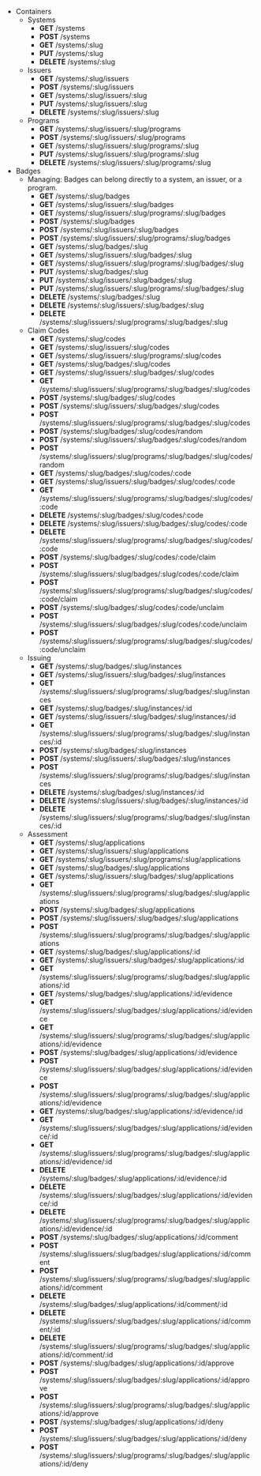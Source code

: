 * Containers
  * Systems
    * **GET** /systems
    * **POST** /systems
    * **GET** /systems/:slug
    * **PUT** /systems/:slug
    * **DELETE** /systems/:slug
  * Issuers
    * **GET** /systems/:slug/issuers
    * **POST** /systems/:slug/issuers
    * **GET** /systems/:slug/issuers/:slug
    * **PUT** /systems/:slug/issuers/:slug
    * **DELETE** /systems/:slug/issuers/:slug
  * Programs
    * **GET** /systems/:slug/issuers/:slug/programs
    * **POST** /systems/:slug/issuers/:slug/programs
    * **GET** /systems/:slug/issuers/:slug/programs/:slug
    * **PUT** /systems/:slug/issuers/:slug/programs/:slug
    * **DELETE** /systems/:slug/issuers/:slug/programs/:slug
* Badges
  * Managing: Badges can belong directly to a system, an issuer, or a program.
    * **GET** /systems/:slug/badges
    * **GET** /systems/:slug/issuers/:slug/badges
    * **GET** /systems/:slug/issuers/:slug/programs/:slug/badges
    * **POST** /systems/:slug/badges
    * **POST** /systems/:slug/issuers/:slug/badges
    * **POST** /systems/:slug/issuers/:slug/programs/:slug/badges
    * **GET** /systems/:slug/badges/:slug
    * **GET** /systems/:slug/issuers/:slug/badges/:slug
    * **GET** /systems/:slug/issuers/:slug/programs/:slug/badges/:slug
    * **PUT** /systems/:slug/badges/:slug
    * **PUT** /systems/:slug/issuers/:slug/badges/:slug
    * **PUT** /systems/:slug/issuers/:slug/programs/:slug/badges/:slug
    * **DELETE** /systems/:slug/badges/:slug
    * **DELETE** /systems/:slug/issuers/:slug/badges/:slug
    * **DELETE** /systems/:slug/issuers/:slug/programs/:slug/badges/:slug
  * Claim Codes
    * **GET** /systems/:slug/codes
    * **GET** /systems/:slug/issuers/:slug/codes
    * **GET** /systems/:slug/issuers/:slug/programs/:slug/codes
    * **GET** /systems/:slug/badges/:slug/codes
    * **GET** /systems/:slug/issuers/:slug/badges/:slug/codes
    * **GET** /systems/:slug/issuers/:slug/programs/:slug/badges/:slug/codes
    * **POST** /systems/:slug/badges/:slug/codes
    * **POST** /systems/:slug/issuers/:slug/badges/:slug/codes
    * **POST** /systems/:slug/issuers/:slug/programs/:slug/badges/:slug/codes
    * **POST** /systems/:slug/badges/:slug/codes/random
    * **POST** /systems/:slug/issuers/:slug/badges/:slug/codes/random
    * **POST** /systems/:slug/issuers/:slug/programs/:slug/badges/:slug/codes/random
    * **GET** /systems/:slug/badges/:slug/codes/:code
    * **GET** /systems/:slug/issuers/:slug/badges/:slug/codes/:code
    * **GET** /systems/:slug/issuers/:slug/programs/:slug/badges/:slug/codes/:code
    * **DELETE** /systems/:slug/badges/:slug/codes/:code
    * **DELETE** /systems/:slug/issuers/:slug/badges/:slug/codes/:code
    * **DELETE** /systems/:slug/issuers/:slug/programs/:slug/badges/:slug/codes/:code
    * **POST** /systems/:slug/badges/:slug/codes/:code/claim
    * **POST** /systems/:slug/issuers/:slug/badges/:slug/codes/:code/claim
    * **POST** /systems/:slug/issuers/:slug/programs/:slug/badges/:slug/codes/:code/claim
    * **POST** /systems/:slug/badges/:slug/codes/:code/unclaim
    * **POST** /systems/:slug/issuers/:slug/badges/:slug/codes/:code/unclaim
    * **POST** /systems/:slug/issuers/:slug/programs/:slug/badges/:slug/codes/:code/unclaim
  * Issuing
    * **GET** /systems/:slug/badges/:slug/instances
    * **GET** /systems/:slug/issuers/:slug/badges/:slug/instances
    * **GET** /systems/:slug/issuers/:slug/programs/:slug/badges/:slug/instances
    * **GET** /systems/:slug/badges/:slug/instances/:id
    * **GET** /systems/:slug/issuers/:slug/badges/:slug/instances/:id
    * **GET** /systems/:slug/issuers/:slug/programs/:slug/badges/:slug/instances/:id
    * **POST** /systems/:slug/badges/:slug/instances
    * **POST** /systems/:slug/issuers/:slug/badges/:slug/instances
    * **POST** /systems/:slug/issuers/:slug/programs/:slug/badges/:slug/instances
    * **DELETE** /systems/:slug/badges/:slug/instances/:id
    * **DELETE** /systems/:slug/issuers/:slug/badges/:slug/instances/:id
    * **DELETE** /systems/:slug/issuers/:slug/programs/:slug/badges/:slug/instances/:id
  * Assessment
    * **GET** /systems/:slug/applications
    * **GET** /systems/:slug/issuers/:slug/applications
    * **GET** /systems/:slug/issuers/:slug/programs/:slug/applications
    * **GET** /systems/:slug/badges/:slug/applications
    * **GET** /systems/:slug/issuers/:slug/badges/:slug/applications
    * **GET** /systems/:slug/issuers/:slug/programs/:slug/badges/:slug/applications
    * **POST** /systems/:slug/badges/:slug/applications
    * **POST** /systems/:slug/issuers/:slug/badges/:slug/applications
    * **POST** /systems/:slug/issuers/:slug/programs/:slug/badges/:slug/applications
    * **GET** /systems/:slug/badges/:slug/applications/:id
    * **GET** /systems/:slug/issuers/:slug/badges/:slug/applications/:id
    * **GET** /systems/:slug/issuers/:slug/programs/:slug/badges/:slug/applications/:id
    * **GET** /systems/:slug/badges/:slug/applications/:id/evidence
    * **GET** /systems/:slug/issuers/:slug/badges/:slug/applications/:id/evidence
    * **GET** /systems/:slug/issuers/:slug/programs/:slug/badges/:slug/applications/:id/evidence
    * **POST** /systems/:slug/badges/:slug/applications/:id/evidence
    * **POST** /systems/:slug/issuers/:slug/badges/:slug/applications/:id/evidence
    * **POST** /systems/:slug/issuers/:slug/programs/:slug/badges/:slug/applications/:id/evidence
    * **GET** /systems/:slug/badges/:slug/applications/:id/evidence/:id
    * **GET** /systems/:slug/issuers/:slug/badges/:slug/applications/:id/evidence/:id
    * **GET** /systems/:slug/issuers/:slug/programs/:slug/badges/:slug/applications/:id/evidence/:id
    * **DELETE** /systems/:slug/badges/:slug/applications/:id/evidence/:id
    * **DELETE** /systems/:slug/issuers/:slug/badges/:slug/applications/:id/evidence/:id
    * **DELETE** /systems/:slug/issuers/:slug/programs/:slug/badges/:slug/applications/:id/evidence/:id
    * **POST** /systems/:slug/badges/:slug/applications/:id/comment
    * **POST** /systems/:slug/issuers/:slug/badges/:slug/applications/:id/comment
    * **POST** /systems/:slug/issuers/:slug/programs/:slug/badges/:slug/applications/:id/comment
    * **DELETE** /systems/:slug/badges/:slug/applications/:id/comment/:id
    * **DELETE** /systems/:slug/issuers/:slug/badges/:slug/applications/:id/comment/:id
    * **DELETE** /systems/:slug/issuers/:slug/programs/:slug/badges/:slug/applications/:id/comment/:id
    * **POST** /systems/:slug/badges/:slug/applications/:id/approve
    * **POST** /systems/:slug/issuers/:slug/badges/:slug/applications/:id/approve
    * **POST** /systems/:slug/issuers/:slug/programs/:slug/badges/:slug/applications/:id/approve
    * **POST** /systems/:slug/badges/:slug/applications/:id/deny
    * **POST** /systems/:slug/issuers/:slug/badges/:slug/applications/:id/deny
    * **POST** /systems/:slug/issuers/:slug/programs/:slug/badges/:slug/applications/:id/deny
